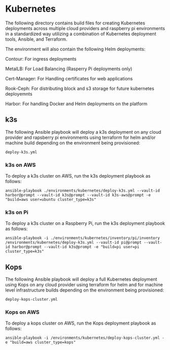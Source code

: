 # Kubernetes

The following directory contains build files for creating Kubernetes deployments across multiple cloud providers and raspberry pi environments in a standardized way utilizing a combination of Kubernetes deployment tools, Ansible, and Terraform.

The environment will also contain the following Helm deployments:

Contour: For ingress deployments

MetalLB: For Load Balancing (Rasperry Pi deployments only)

Cert-Manager: For Handling certificates for web applications

Rook-Ceph: For distributing block and s3 storage for future kubernetes deployemnts

Harbor: For handling Docker and Helm deployments on the platform

## k3s

The following Ansible playbook will deploy a k3s deployment on any cloud provider and rapsberry pi environments using terraform for helm and/or machine build depending on the environment being provisioned:

```
deploy-k3s.yml
```

### k3s on AWS

To deploy a k3s cluster on AWS, run the k3s deployment playbook as follows:

```
ansible-playbook ./environments/kubernetes/deploy-k3s.yml --vault-id harbor@prompt --vault-id k3s@prompt --vault-id k3s-aws@prompt -e "build=aws user=ubuntu cluster_type=k3s"
```

### k3s on Pi

To deploy a k3s cluster on a Raspberry Pi, run the k3s deployment playbook as follows:

```
ansible-playbook -i ./environments/kubernetes/inventory/pi/inventory /environments/kubernetes/deploy-k3s.yml --vault-id pi@prompt --vault-id harbor@prompt --vault-id k3s@prompt -e "build=pi user=pi cluster_type=k3s"
```

## Kops

The following Ansible playbook will deploy a full Kubernetes deployment using Kops on any cloud provider using terraform for helm and for machine level infrastructure builds depending on the environment being provisioned:

```
deploy-kops-cluster.yml
```

### Kops on AWS

To deploy a kops cluster on AWS, run the Kops deployment playbook as follows:

```
ansible-playbook -i /environments/kubernetes/deploy-kops-cluster.yml -e "build=aws cluster_type=kops"
```